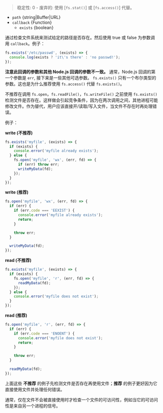 <!-- YAML
added: v0.0.2
changes:
  - version: v7.6.0
    pr-url: https://github.com/nodejs/node/pull/10739
    description: The `path` parameter can be a WHATWG `URL` object using
                 `file:` protocol. Support is currently still *experimental*.
deprecated: v1.0.0
-->

> 稳定性: 0 - 废弃的: 使用 [`fs.stat()`] 或 [`fs.access()`] 代替。

* `path` {string|Buffer|URL}
* `callback` {Function}
  * `exists` {boolean}

通过检查文件系统来测试给定的路径是否存在。然后使用 true 或 false 为参数调用 `callback`。例子：

```js
fs.exists('/etc/passwd', (exists) => {
  console.log(exists ? 'it\'s there' : 'no passwd!');
});
```

**注意此回调的参数和其他 Node.js 回调的参数不一致。** 通常，Node.js 回调的第一个参数是 `err`, 接下来是一些其他可选参数。 `fs.exists()` 只有一个布尔类型的参数。这也是为什么推荐使用 `fs.access()` 代替 `fs.exists()`。

不推荐在调用 `fs.open`，`fs.readFile()`，`fs.writeFile()` 之前使用 `fs.exists()` 检测文件是否存在。这样做会引起竞争条件，因为在两次调用之间，其他进程可能修改文件。作为替代，用户应该直接开/读取/写入文件，当文件不存在时再处理错误。

例子：

**write (不推荐)**

```js
fs.exists('myfile', (exists) => {
  if (exists) {
    console.error('myfile already exists');
  } else {
    fs.open('myfile', 'wx', (err, fd) => {
      if (err) throw err;
      writeMyData(fd);
    });
  }
});
```

**write (推荐)**

```js
fs.open('myfile', 'wx', (err, fd) => {
  if (err) {
    if (err.code === 'EEXIST') {
      console.error('myfile already exists');
      return;
    }

    throw err;
  }

  writeMyData(fd);
});
```

**read (不推荐)**

```js
fs.exists('myfile', (exists) => {
  if (exists) {
    fs.open('myfile', 'r', (err, fd) => {
      readMyData(fd);
    });
  } else {
    console.error('myfile does not exist');
  }
});
```

**read (推荐)**

```js
fs.open('myfile', 'r', (err, fd) => {
  if (err) {
    if (err.code === 'ENOENT') {
      console.error('myfile does not exist');
      return;
    }

    throw err;
  }

  readMyData(fd);
});
```

上面这些 **不推荐** 的例子先检测文件是否存在再使用文件；**推荐** 的例子更好因为它直接使用文件并处理任何错误。

通常，仅在文件不会被直接使用时才检查一个文件的可访问性，例如当它的可访问性是来自另一个进程的信号。

